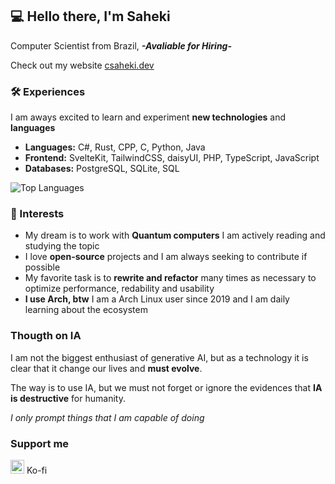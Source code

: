 ## 💻 Hello there, I'm Saheki
Computer Scientist from Brazil, ***-Avaliable for Hiring-***

Check out my website [csaheki.dev](https://csaheki.dev)

### 🛠 Experiences
I am aways excited to learn and experiment **new technologies** and **languages**

- **Languages:** C#, Rust, CPP, C, Python, Java
- **Frontend:** SvelteKit, TailwindCSS, daisyUI, PHP, TypeScript, JavaScript
- **Databases:** PostgreSQL, SQLite, SQL

![Top Languages](https://github-readme-stats.vercel.app/api/top-langs/?username=CondeSaheki&layout=compact)

### 🌱 Interests

- My dream is to work with **Quantum computers** I am actively reading and studying the topic
- I love **open-source** projects and I am always seeking to contribute if possible
- My favorite task is to **rewrite and refactor** many times as necessary to optimize performance, redability and usability
- **I use Arch, btw** I am a Arch Linux user since 2019 and I am daily learning about the ecosystem

### Thougth on IA
I am not the biggest enthusiast of generative AI, but as a technology it is clear that it change our lives and **must evolve**.

The way is to use IA, but we must not forget or ignore the evidences that **IA is destructive** for humanity.

*I only prompt things that I am capable of doing*

### Support me
<a href="https://ko-fi.com/sahekidev"><img src="https://storage.ko-fi.com/cdn/logomarkLogo.png" width="22"></a> Ko-fi

